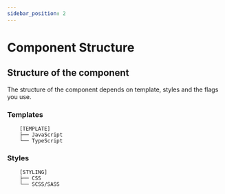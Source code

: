 ```yaml
---
sidebar_position: 2
---
```


# Component Structure

## Structure of the component

The structure of the component depends on template, styles and the flags you use.

### Templates

```
    [TEMPLATE]
    ├── JavaScript
    └── TypeScript
```

### Styles

```
    [STYLING]
    ├── CSS
    └── SCSS/SASS
```
